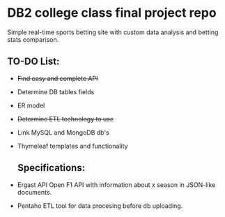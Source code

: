 # DB2 college class final project repo
Simple real-time sports betting site with custom data analysis and betting stats comparison.

## TO-DO List:

- ~~Find easy and complete API~~
- Determine DB tables fields
- ER model
- ~~Determine ETL technology to use~~
- Link MySQL and MongoDB db's
- Thymeleaf templates and functionality

  ## Specifications:
- Ergast API
  Open F1 API with information about x season in JSON-like documents.

- Pentaho
  ETL tool for data procesing before db uploading.

